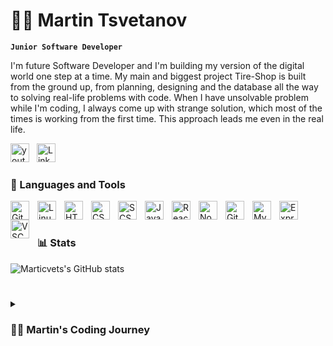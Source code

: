 # 🏄‍♂️ Martin Tsvetanov 

**`Junior Software Developer`**

I'm future Software Developer and I'm building my version of the digital world one step at a time. My main and biggest project Tire-Shop is built from the ground up, from planning, designing and the database all the way to solving real-life problems with code. When I have unsolvable problem while I'm coding, I always come up with strange solution, which most of the times is working from the first time. This approach leads me even in the real life.

<p align="left">
   <a style="margin-right: 8px;" href="https://tiresshop.netlify.app/"><img width="30px" alt="youtube subscribers" title="Subscribe to my YouTube channel" src="https://tiresshop.netlify.app/static/media/Tire%20Shop-logos_transparent.8624e4a337a1db8f3e5f.png"/></a> 
    <a href="https://www.linkedin.com/in/marticvet/"><img width="30px" alt="LinkedIn profile" src="https://play-lh.googleusercontent.com/kMofEFLjobZy_bCuaiDogzBcUT-dz3BBbOrIEjJ-hqOabjK8ieuevGe6wlTD15QzOqw=w240-h480-rw"/></a> 
</p>

### 🧰 Languages and Tools

<img align="left" alt="Git" width="30px" style="padding-right:10px;" src="https://cdn.jsdelivr.net/gh/devicons/devicon/icons/git/git-original.svg" />
<img align="left" alt="Linux" width="30px" style="padding-right:10px;" src="https://cdn.jsdelivr.net/gh/devicons/devicon/icons/linux/linux-original.svg" />
<img align="left" alt="HTML" width="30px" style="padding-right:10px;" src="https://cdn.jsdelivr.net/gh/devicons/devicon/icons/html5/html5-plain.svg" />
<img align="left" alt="CSS" width="30px" style="padding-right:10px;" src="https://cdn.jsdelivr.net/gh/devicons/devicon/icons/css3/css3-plain.svg" />
<img align="left" alt="SCSS" width="30px" style="padding-right:10px;" src="https://cdn.jsdelivr.net/gh/devicons/devicon/icons/sass/sass-original.svg" />
<img align="left" alt="JavaScript" width="30px" style="padding-right:10px;" src="https://cdn.jsdelivr.net/gh/devicons/devicon/icons/javascript/javascript-plain.svg" />
<img align="left" alt="React" width="30px" style="padding-right:10px;" src="https://cdn.jsdelivr.net/gh/devicons/devicon/icons/react/react-original.svg" />
<img align="left" alt="NodeJS" width="30px" style="padding-right:10px;" src="https://cdn.jsdelivr.net/gh/devicons/devicon/icons/nodejs/nodejs-original.svg" />
<img align="left" alt="GitHub" width="30px" style="padding-right:10px;" src="https://cdn.jsdelivr.net/gh/devicons/devicon/icons/github/github-original.svg" />
<img align="left" alt="MySQL" width="30px" style="padding-right:10px;" src="https://cdn.jsdelivr.net/gh/devicons/devicon/icons/mysql/mysql-original.svg" />
<img align="left" alt="ExpressJs" width="30px" style="padding-right:10px;" src="https://cdn.jsdelivr.net/gh/devicons/devicon/icons/express/express-original.svg"/>
<img align="left" alt="VSCode" width="30px" style="padding-right:10px;" src="https://cdn.jsdelivr.net/gh/devicons/devicon/icons/vscode/vscode-original.svg"/>
<br />

#

### 📊 Stats

![Marticvets's GitHub stats](https://github-readme-stats.vercel.app/api?username=marticvet&show_icons=true&theme=gruvbox)

<!-- ![GitHub Streak](https://streak-stats.demolab.com?user=marticvet&theme=gruvbox&border_radius=4.5) -->

#

<details>
 <summary><h3>👨‍💻 Martin's Coding Journey</h3></summary>
    I started my coding journey in October 2020. I choose to learn one of the most popular programming language JavaScript. My first impressions were that the programming itself is quite interessting and something that give you the ability to do whatever you want. I definetely fell in love with JavaScript and his syntax. In first couple month sadly I've couldn't actively learing programming, because my job at this time and my German B2 course. One sunny day after a few hard month with almost not enough time for learning programming, I decided to stop learning the programming until my German B2 exam is done, which was in late September 2021. A few days later after this exam, one year later after my first steps in the world of programming, I started again avtively to learning programming and I have been even more motivated than before to learn JavaScript and dive deeply in Tech industry. I spent every single day and free time for learning and never regretted it. In March 2022 I had already good knowlege and I made a few projects with vanilla JavaScript toghether with PageJs, which basicly is DOM router and that was my first steps in Single Page Applications. I really liked the ability of Front-end Programming and I decided that maybe the smartest move in my journey is to start learning ReactJs. In April 2022 firstly I learned the fundamentals of React and once I felt enough confident in my knowlege, I made my first React project, which was done a week later. I wasn't enough familiar with basics of HTML and CSS. For this reason I used to the use the provided materials like HTML, CSS, Pictures and server from my academy. At this time I already thought what to do for my personal portfolio and I decided to start first with personal API and database. For database I choose firstly to learn MySQL and after that to fill the database with all information, which I needed for my React App. Once after it was done, I decided to choose for my Back-end app NodeJs with his ExpressJS framework, because I was enough familiar with JavaScript. Once after my Express app was done, one friend of mine and huge part of the time personal trainer told me that I can use SaaS for styling my Frond-end app. This decicion took me again back to learning process. Maybe after let's say two weeeks of learning SaaS, I started to feel myself good enough finally to start my first and biggest Single Page Application: Tire-Shop. (You can find more information about it in my github profile.) This project took me exactly 3 months. I had a few feeks off from programming, because I really grinded so hard in past months and I didn't want to burn out. Let's say in last 10-15% of the building the project, I decided to make my Express app to being more structured and I added users with proper user's authentication. I cannot say that this is the best, but for my knowlege at this time I'm quite happy with it. And finally at this point I could say the my React app is probably 100% done. I's hosting my ExpressJs and React apps on clouds for the purpose of easy access and usage from everyone. I'm thinking now to start learning Typescript, Node.js + TypeScript, and Typeorm. For conclusion I want say - Hello, world of Front-end developent. I'm ready for you.
